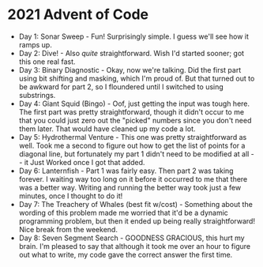 # 2021 Advent of Code

* Day 1: Sonar Sweep - Fun! Surprisingly simple. I guess we'll see how it ramps up.
* Day 2: Dive! - Also _quite_ straightforward. Wish I'd started sooner; got this one real fast.
* Day 3: Binary Diagnostic - Okay, now we're talking. Did the first part using bit shifting and masking, which I'm proud of. But that turned out to be awkward for part 2, so I floundered until I switched to using substrings.
* Day 4: Giant Squid (Bingo) - Oof, just getting the input was tough here. The first part was pretty straightforward, though it didn't occur to me that you could just zero out the "picked" numbers since you don't need them later. That would have cleaned up my code a lot.
* Day 5: Hydrothermal Venture - This one was pretty straightforward as well. Took me a second to figure out how to get the list of points for a diagonal line, but fortunately my part 1 didn't need to be modified at all -- it Just Worked once I got that added.
* Day 6: Lanternfish - Part 1 was fairly easy. Then part 2 was taking forever. I waiting way too long on it before it occurred to me that there was a better way. Writing and running the better way took just a few minutes, once I thought to do it!
* Day 7: The Treachery of Whales (best fit w/cost) - Something about the wording of this problem made me worried that it'd be a dynamic programming problem, but then it ended up being really straightforward! Nice break from the weekend.
* Day 8: Seven Segment Search - GOODNESS GRACIOUS, this hurt my brain. I'm pleased to say that although it took me over an hour to figure out what to write, my code gave the correct answer the first time.
